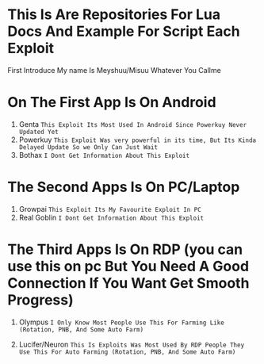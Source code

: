 # This Is Are Repositories For Lua Docs And Example For Script Each Exploit

First Introduce My name Is Meyshuu/Misuu Whatever You Callme

# On The First App Is On Android 
1. Genta
``` This Exploit Its Most Used In Android Since Powerkuy Never Updated Yet ```
2. Powerkuy
``` This Exploit Was very powerful in its time, But Its Kinda Delayed Update So we Only Can Just Wait ```
3. Bothax
``` I Dont Get Information About This Exploit ```


# The Second Apps Is On PC/Laptop
1. Growpai
``` This Exploit Its My Favourite Exploit In PC ```
2. Real Goblin
``` I Dont Get Information About This Exploit ```


# The Third Apps Is On RDP (you can use this on pc But You Need A Good Connection If You Want Get Smooth Progress)
1. Olympus
``` I Only Know Most People Use This For Farming Like (Rotation, PNB, And Some Auto Farm) ```      

2. Lucifer/Neuron
``` This Is Exploits Was Most Used By RDP People They Use This For Auto Farming (Rotation, PNB, And Some Auto Farm) ```
